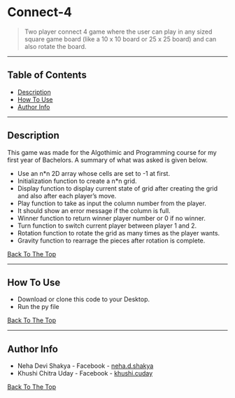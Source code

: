 # Connect-4

> Two player connect 4 game where the user can play in any sized square game board (like a 10 x 10 board or 25 x 25 board) and can also rotate the board.

---

## Table of Contents

- [Description](#description)
- [How To Use](#how-to-use)
- [Author Info](#author-info)

---

## Description

This game was made for the Algothimic and Programming course for my first year of Bachelors. A summary of what was asked is given below.

- Use an n\*n 2D array whose cells are set to -1 at first.
- Initialization function to create a n\*n grid.
- Display function to display current state of grid after creating the grid and also after each player’s move.
- Play function to take as input the column number from the player.
- It should show an error message if the column is full.
- Winner function to return winner player number or 0 if no winner.
- Turn function to switch current player between player 1 and 2.
- Rotation function to rotate the grid as many times as the player wants.
- Gravity function to rearrage the pieces after rotation is complete.

[Back To The Top](#Connect-4)

---

## How To Use

- Download or clone this code to your Desktop.
- Run the py file

[Back To The Top](#Connect-4)

---

## Author Info

- Neha Devi Shakya - Facebook - [neha.d.shakya](https://www.facebook.com/neha.d.shakya/)
- Khushi Chitra Uday - Facebook - [khushi.cuday](https://www.facebook.com/khushi.cuday)

[Back To The Top](#Connect-4)
